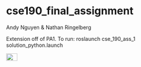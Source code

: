 # cse190_final_assignment

Andy Nguyen & Nathan Ringelberg

Extension off of PA1.
To run: roslaunch cse_190_ass_1 solution_python.launch

<a href="https://www.youtube.com/watch?v=Aa_giryCSpw"><img src="http://cyberbeartracks.com/wp-content/uploads/2013/10/youtube-logo-300x204.jpg" height="20" width="30"/></a>
